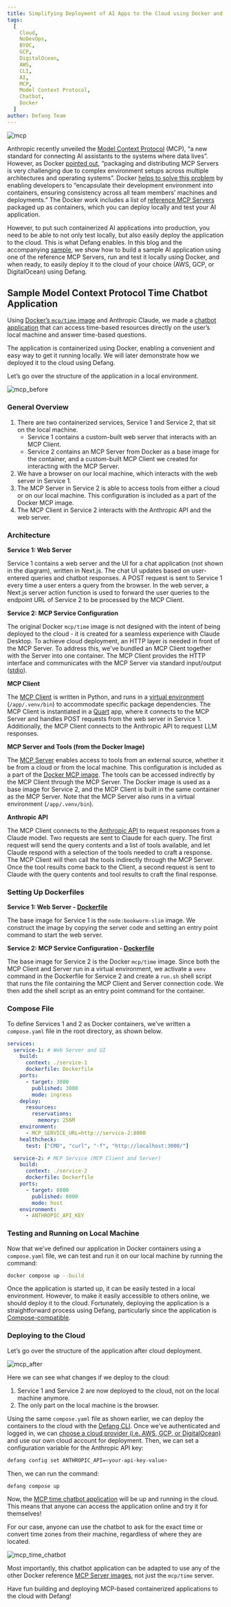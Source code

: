 ```yaml
---
title: Simplifying Deployment of AI Apps to the Cloud using Docker and Model Context Protocol
tags:
  [
    Cloud,
    NoDevOps,
    BYOC,
    GCP,
    DigitalOcean,
    AWS,
    CLI,
    AI,
    MCP,
    Model Context Protocol,
    Chatbot,
    Docker
  ]
author: Defang Team
---
```


![mcp](/img/mcp/mcp.png)

Anthropic recently unveiled the [Model Context Protocol](https://www.anthropic.com/news/model-context-protocol) (MCP), “a new standard for connecting AI assistants to the systems where data lives”. However, as Docker [pointed out](https://www.docker.com/blog/the-model-context-protocol-simplifying-building-ai-apps-with-anthropic-claude-desktop-and-docker/), “packaging and distributing MCP Servers is very challenging due to complex environment setups across multiple architectures and operating systems”. Docker [helps to solve this problem](https://www.docker.com/blog/the-model-context-protocol-simplifying-building-ai-apps-with-anthropic-claude-desktop-and-docker/) by enabling developers to “encapsulate their development environment into containers, ensuring consistency across all team members’ machines and deployments.” The Docker work includes a list of [reference MCP Servers](https://github.com/modelcontextprotocol/servers) packaged up as containers, which you can deploy locally and test your AI application.

However, to put such containerized AI applications into production, you need to be able to not only test locally, but also easily deploy the application to the cloud. This is what Defang enables. In this blog and the accompanying [sample](https://github.com/DefangLabs/samples/tree/main/samples/mcp), we show how to build a sample AI application using one of the reference MCP Servers, run and test it locally using Docker, and when ready, to easily deploy it to the cloud of your choice (AWS, GCP, or DigitalOcean) using Defang.

## Sample Model Context Protocol Time Chatbot Application

Using [Docker’s `mcp/time` image](https://hub.docker.com/r/mcp/time) and Anthropic Claude, we made a [chatbot application](https://github.com/DefangLabs/samples/tree/main/samples/mcp) that can access time-based resources directly on the user’s local machine and answer time-based questions.

The application is containerized using Docker, enabling a convenient and easy way to get it running locally. We will later demonstrate how we deployed it to the cloud using Defang.

Let’s go over the structure of the application in a local environment.

![mcp_before](/img/mcp/mcp_before.png)

### General Overview

1. There are two containerized services, Service 1 and Service 2, that sit on the local machine.
    - Service 1 contains a custom-built web server that interacts with an MCP Client.
    - Service 2 contains an MCP Server from Docker as a base image for the container, and a custom-built MCP Client we created for interacting with the MCP Server.
2. We have a browser on our local machine, which interacts with the web server in Service 1.
3. The MCP Server in Service 2 is able to access tools from either a cloud or on our local machine. This configuration is included as a part of the Docker MCP image.
4. The MCP Client in Service 2 interacts with the Anthropic API and the web server.

### Architecture

**Service 1: Web Server**

Service 1 contains a web server and the UI for a chat application (not shown in the diagram), written in Next.js. The chat UI updates based on user-entered queries and chatbot responses. A POST request is sent to Service 1 every time a user enters a query from the browser. In the web server, a Next.js server action function is used to forward the user queries to the endpoint URL of Service 2 to be processed by the MCP Client.

**Service 2: MCP Service Configuration**

The original Docker `mcp/time` image is not designed with the intent of being deployed to the cloud - it is created for a seamless experience with Claude Desktop. To achieve cloud deployment, an HTTP layer is needed in front of the MCP Server. To address this, we've bundled an MCP Client together with the Server into one container. The MCP Client provides the HTTP interface and communicates with the MCP Server via standard input/output ([stdio](https://modelcontextprotocol.io/docs/concepts/transports#standard-input-output-stdio)).

**MCP Client**

The [MCP Client](https://modelcontextprotocol.io/quickstart/client) is written in Python, and runs in a [virtual environment](https://docs.python.org/3/library/venv.html) (`/app/.venv/bin`) to accommodate specific package dependencies. The MCP Client is instantiated in a [Quart](https://quart.palletsprojects.com/en/latest/index.html) app, where it connects to the MCP Server and handles POST requests from the web server in Service 1. Additionally, the MCP Client connects to the Anthropic API to request LLM responses.

**MCP Server and Tools (from the Docker Image)**

The [MCP Server](https://github.com/modelcontextprotocol/servers/tree/main/src/time) enables access to tools from an external source, whether it be from a cloud or from the local machine. This configuration is included as a part of the [Docker MCP image](https://hub.docker.com/r/mcp/time). The tools can be accessed indirectly by the MCP Client through the MCP Server. The Docker image is used as a base image for Service 2, and the MCP Client is built in the same container as the MCP Server. Note that the MCP Server also runs in a virtual environment (`/app/.venv/bin`).

**Anthropic API**

The MCP Client connects to the [Anthropic API](https://docs.anthropic.com/en/api/getting-started) to request responses from a Claude model. Two requests are sent to Claude for each query. The first request will send the query contents and a list of tools available, and let Claude respond with a selection of the tools needed to craft a response. The MCP Client will then call the tools indirectly through the MCP Server. Once the tool results come back to the Client, a second request is sent to Claude with the query contents and tool results to craft the final response.

### Setting Up Dockerfiles

**Service 1: Web Server - [Dockerfile](https://github.com/DefangLabs/samples/blob/main/samples/mcp/service-1/Dockerfile)**

The base image for Service 1 is the `node:bookworm-slim` image. We construct the image by copying the server code and setting an entry point command to start the web server.

**Service 2: MCP Service Configuration - [Dockerfile](https://github.com/DefangLabs/samples/blob/main/samples/mcp/service-2/Dockerfile)**

The base image for Service 2 is the Docker `mcp/time` image. Since both the MCP Client and Server run in a virtual environment, we activate a `venv` command in the Dockerfile for Service 2 and create a `run.sh` shell script that runs the file containing the MCP Client and Server connection code. We then add the shell script as an entry point command for the container.

### Compose File
To define Services 1 and 2 as Docker containers, we’ve written a `compose.yaml` file in the root directory, as shown below.

```yaml
services:
  service-1: # Web Server and UI
    build:
      context: ./service-1
      dockerfile: Dockerfile
    ports:
      - target: 3000
        published: 3000
        mode: ingress
    deploy:
      resources:
        reservations:
          memory: 256M
    environment:
      - MCP_SERVICE_URL=http://service-2:8000
    healthcheck:
      test: ["CMD", "curl", "-f", "http://localhost:3000/"]

  service-2: # MCP Service (MCP Client and Server)
    build:
      context: ./service-2
      dockerfile: Dockerfile
    ports:
      - target: 8000
        published: 8000
        mode: host
    environment:
      - ANTHROPIC_API_KEY
```

### Testing and Running on Local Machine

Now that we’ve defined our application in Docker containers using a `compose.yaml` file, we can test and run it on our local machine by running the command:

```bash
docker compose up --build
```

Once the application is started up, it can be easily tested in a local environment. However, to make it easily accessible to others online, we should deploy it to the cloud. Fortunately, deploying the application is a straightforward process using Defang, particularly since the application is [Compose-compatible](/docs/concepts/compose).

### Deploying to the Cloud

Let’s go over the structure of the application after cloud deployment.

![mcp_after](/img/mcp/mcp_after.png)

Here we can see what changes if we deploy to the cloud:

1. Service 1 and Service 2 are now deployed to the cloud, not on the local machine anymore.
2. The only part on the local machine is the browser.

Using the same `compose.yaml` file as shown earlier, we can deploy the containers to the cloud with the [Defang CLI](/docs/getting-started). Once we’ve authenticated and logged in, we can [choose a cloud provider (i.e. AWS, GCP, or DigitalOcean)](/docs/tutorials/deploy-to-your-cloud) and use our own cloud account for deployment. Then, we can set a configuration variable for the Anthropic API key:

```bash
defang config set ANTHROPIC_API=<your-api-key-value>
```

Then, we can run the command:

```bash
defang compose up
```

Now, the [MCP time chatbot application](https://github.com/DefangLabs/samples/tree/main/samples/mcp) will be up and running in the cloud. This means that anyone can access the application online and try it for themselves!

For our case, anyone can use the chatbot to ask for the exact time or convert time zones from their machine, regardless of where they are located.

![mcp_time_chatbot](/img/mcp/mcp_time_chatbot.png)

Most importantly, this chatbot application can be adapted to use any of the other Docker reference [MCP Server images](https://hub.docker.com/u/mcp), not just the `mcp/time` server.

Have fun building and deploying MCP-based containerized applications to the cloud with Defang!
